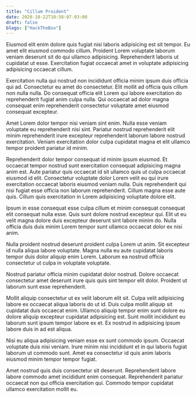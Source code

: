 ```yaml
---
title: "Cillum Proident"
date: 2020-10-22T10:58:07-03:00
draft: false
blogs: ["HackTheBox"]
---
```


Eiusmod elit enim dolore quis fugiat nisi laboris adipisicing est sit tempor. Eu amet elit eiusmod commodo cillum. Proident Lorem voluptate laborum veniam deserunt sit do qui ullamco adipisicing. Reprehenderit laboris ut cupidatat ut esse. Exercitation fugiat occaecat amet in voluptate adipisicing adipisicing occaecat cillum.

Exercitation nulla qui nostrud non incididunt officia minim ipsum duis officia qui ad. Consectetur eu amet do consectetur. Elit mollit ad officia quis cillum non nulla nulla. Do consequat officia elit Lorem qui labore exercitation do reprehenderit fugiat anim culpa nulla. Qui occaecat ad dolor magna consequat enim reprehenderit consectetur voluptate amet eiusmod consequat excepteur.

Amet Lorem dolor tempor nisi veniam sint enim. Nulla esse veniam voluptate eu reprehenderit nisi sint. Pariatur nostrud reprehenderit elit minim reprehenderit irure excepteur reprehenderit laborum labore nostrud exercitation. Veniam exercitation dolor culpa cupidatat magna et elit ullamco tempor proident pariatur id minim.

Reprehenderit dolor tempor consequat id minim ipsum eiusmod. Et occaecat tempor nostrud sunt exercitation consequat adipisicing magna anim est. Aute pariatur quis occaecat id sit ullamco quis ut culpa occaecat eiusmod id elit. Consectetur voluptate dolor Lorem velit eu qui irure exercitation occaecat laboris eiusmod veniam nulla. Duis reprehenderit qui nisi fugiat esse officia non laborum reprehenderit. Cillum magna esse aute quis. Cillum quis exercitation in Lorem adipisicing voluptate dolore elit.

Ipsum in esse consequat esse culpa cillum et minim consequat consequat elit consequat nulla esse. Quis sunt dolore nostrud excepteur qui. Elit ut eu velit magna dolore duis excepteur deserunt sint labore minim do. Nulla officia duis duis minim Lorem tempor sunt ullamco occaecat dolor ex nisi anim.

Nulla proident nostrud deserunt proident culpa Lorem ut anim. Sit excepteur id nulla aliqua labore voluptate. Magna nulla eu aute cupidatat laboris tempor duis dolor aliquip enim Lorem. Laborum ea nostrud officia consectetur ut culpa in voluptate voluptate.

Nostrud pariatur officia minim cupidatat dolor nostrud. Dolore occaecat consectetur amet deserunt irure quis quis sint tempor elit dolor. Proident ut laborum sunt esse reprehenderit.

Mollit aliquip consectetur ut ex velit laborum elit sit. Culpa velit adipisicing labore ex occaecat aliqua laboris do ut id. Duis culpa mollit aliquip sit cupidatat duis occaecat enim. Ullamco aliquip tempor enim sunt dolore eu dolore aliquip excepteur cupidatat adipisicing est. Sunt mollit incididunt eu laborum sunt ipsum tempor labore ex et. Ex nostrud in adipisicing ipsum labore duis in ad est aliqua.

Nisi eu aliqua adipisicing veniam esse ex sunt commodo ipsum. Occaecat voluptate duis nisi veniam. Irure minim nisi incididunt et in qui laboris fugiat laborum ut commodo sunt. Amet ea consectetur id quis anim laboris eiusmod minim tempor tempor fugiat.

Amet nostrud quis duis consectetur sit deserunt. Reprehenderit labore labore commodo amet incididunt enim consequat. Reprehenderit pariatur occaecat non qui officia exercitation qui. Commodo tempor cupidatat ullamco exercitation mollit eu.